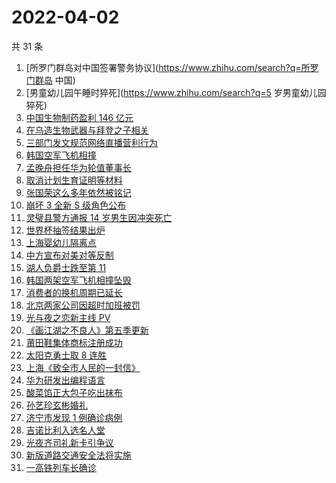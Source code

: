 # 2022-04-02

共 31 条

<!-- BEGIN ZHIHUSEARCH -->
<!-- 最后更新时间 Sat Apr 02 2022 18:07:36 GMT+0800 (China Standard Time) -->
1. [所罗门群岛对中国签署警务协议](https://www.zhihu.com/search?q=所罗门群岛 中国)
1. [男童幼儿园午睡时猝死](https://www.zhihu.com/search?q=5 岁男童幼儿园猝死)
1. [中国生物制药盈利 146 亿元](https://www.zhihu.com/search?q=中国生物制药)
1. [在乌造生物武器与拜登之子相关](https://www.zhihu.com/search?q=拜登之子)
1. [三部门发文规范网络直播营利行为](https://www.zhihu.com/search?q=规范网络直播盈利)
1. [韩国空军飞机相撞](https://www.zhihu.com/search?q=韩国空军飞机相撞)
1. [孟晚舟担任华为轮值董事长](https://www.zhihu.com/search?q=孟晚舟)
1. [取消计划生育证明等材料](https://www.zhihu.com/search?q=取消计划生育证明等材料)
1. [张国荣这么多年依然被铭记](https://www.zhihu.com/search?q=张国荣)
1. [崩坏 3 全新 S 级角色公布](https://www.zhihu.com/search?q=崩坏3)
1. [灵璧县警方通报 14 岁男生因冲突死亡](https://www.zhihu.com/search?q=灵璧渔沟中学事件)
1. [世界杯抽签结果出炉](https://www.zhihu.com/search?q=世界杯抽签)
1. [上海婴幼儿隔离点](https://www.zhihu.com/search?q=婴幼儿隔离点)
1. [中方宣布对美对等反制](https://www.zhihu.com/search?q=中方宣布对美对等反制)
1. [湖人负爵士跌至第 11](https://www.zhihu.com/search?q=湖人)
1. [韩国两架空军飞机相撞坠毁](https://www.zhihu.com/search?q=韩国空军飞机)
1. [消费者的换机周期已延长](https://www.zhihu.com/search?q=换机)
1. [北京两家公司因超时加班被罚](https://www.zhihu.com/search?q=超时加班)
1. [光与夜之恋新主线 PV](https://www.zhihu.com/search?q=光与夜之恋)
1. [《画江湖之不良人》第五季更新](https://www.zhihu.com/search?q=画江湖之不良人)
1. [莆田鞋集体商标注册成功](https://www.zhihu.com/search?q=莆田鞋)
1. [太阳克勇士取 8 连胜](https://www.zhihu.com/search?q=菲尼克斯太阳)
1. [上海《致全市人民的一封信》](https://www.zhihu.com/search?q=致全市人民的一封信)
1. [华为研发出编程语言](https://www.zhihu.com/search?q=华为仓颉)
1. [酸菜馅正大包子吃出抹布](https://www.zhihu.com/search?q=正大包子)
1. [孙艺珍玄彬婚礼](https://www.zhihu.com/search?q=玄彬结婚)
1. [济宁市发现 1 例确诊病例](https://www.zhihu.com/search?q=济宁确诊)
1. [吉诺比利入选名人堂](https://www.zhihu.com/search?q=吉诺比利)
1. [光夜齐司礼新卡引争议](https://www.zhihu.com/search?q=齐司礼)
1. [新版道路交通安全法将实施](https://www.zhihu.com/search?q=道路交通安全法)
1. [一高铁列车长确诊](https://www.zhihu.com/search?q=高铁列车长确诊)
<!-- END ZHIHUSEARCH -->
